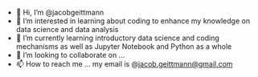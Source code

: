 - 👋 Hi, I’m @jacobgeittmann
- 👀 I’m interested in learning about coding to enhance my knowledge on data science and data analysis
- 🌱 I’m currently learning introductory data science and coding mechanisms as well as Jupyter Notebook and Python as a whole
- 💞️ I’m looking to collaborate on ...
- 📫 How to reach me ... my email is @jacob.geittmann@gmail.com

<!---
jacobgeittmann/jacobgeittmann is a ✨ special ✨ repository because its `README.md` (this file) appears on your GitHub profile.
You can click the Preview link to take a look at your changes.
--->
